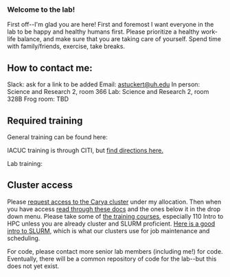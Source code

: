 ### Welcome to the lab!

First off--I'm glad you are here! First and foremost I want everyone in the lab to be happy and healthy humans first. Please prioritize a healthy work-life balance, and make sure that you are taking care of yourself. Spend time with family/friends, exercise, take breaks.

## How to contact me:

Slack: ask for a link to be added
Email: astuckert@uh.edu
In person: Science and Research 2, room 366
Lab: Science and Research 2, room 328B
Frog room: TBD



## Required training

General training can be found here:

IACUC training is through CITI, but [find directions here.](https://www.uh.edu/research/compliance/iacuc/education-and-training/)

Lab training:


## Cluster access

Please [request access to the Carya cluster](https://uh.edu/rcdc/getting-started/request-account.php) under my allocation. Then when you have access [read through these docs](https://uh.edu/rcdc/support-services/user-guide/) and the ones below it in the drop down menu. Please take some of [the training courses](https://hpedsi.uh.edu/education/training), especially 110 Intro to HPC unless you are already cluster and SLURM proficient. [Here is a good intro to SLURM](https://blog.ronin.cloud/slurm-intro/), which is what our clusters use for job maintenance and scheduling.

For code, please contact more senior lab members (including me!) for code. Eventually, there will be a common repository of code for the lab--but this does not yet exist.


